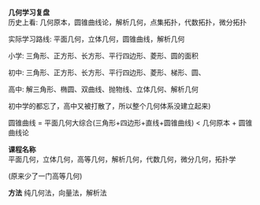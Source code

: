 **几何学习复盘**  
历史上看: 几何原本，圆锥曲线论，解析几何，点集拓扑，代数拓扑，微分拓扑  
  
实际学习路线: 平面几何，立体几何，圆锥曲线，解析几何  
  
小学: 三角形、正方形、长方形、平行四边形、菱形、圆的面积  
  
初中: 三角形、正方形、长方形、平行四边形、菱形、梯形、圆、  
  
高中: 解三角形、椭圆、双曲线、抛物线、立体几何、解析几何  
  
初中学的都忘了，高中又被打散了，所以整个几何体系没建立起来) 

圆锥曲线 = 平面几何大综合(三角形+四边形+直线+圆锥曲线) < 几何原本 + 圆锥曲线论

**课程名称**  
平面几何，立体几何，高等几何，解析几何，代数几何，微分几何，拓扑学

(原来少了一门高等几何)  

**方法**
纯几何法，向量法，解析法
